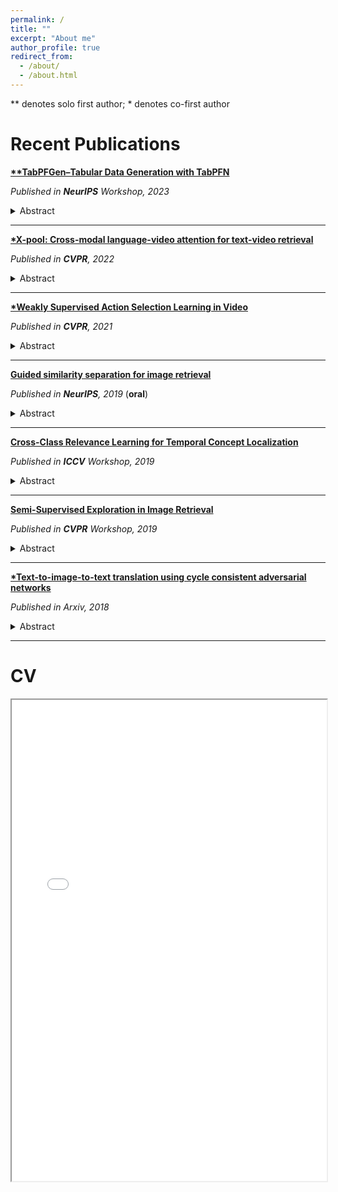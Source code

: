 ```yaml
---
permalink: /
title: ""
excerpt: "About me"
author_profile: true
redirect_from: 
  - /about/
  - /about.html
---
```


\*\* denotes solo first author; \* denotes co-first author

# Recent Publications


**[\*\*TabPFGen–Tabular Data Generation with TabPFN](https://openreview.net/pdf?id=4MkkNsAEmO)**

  *Published in **NeurIPS** Workshop, 2023*
  <details>
    <summary>Abstract</summary>

    <small>Advances in deep generative modelling have not translated well to tabular data. We argue that this is caused by a mismatch in structure between popular generative models and _discriminative_ models of tabular data. We thus devise a technique to turn TabPFN -- a highly performant transformer initially designed for in-context discriminative tabular tasks -- into an energy-based generative model, which we dub _TabPFGen_. This novel framework leverages the pre-trained TabPFN as part of the energy function and does not require any additional training or hyperparameter tuning, thus inheriting TabPFN's in-context learning capability. We can sample from TabPFGen analogously to other energy-based models. We demonstrate strong results on standard generative modelling tasks, including data augmentation, class-balancing, and imputation, unlocking a new frontier of tabular data generation.</small>

  </details>

---

**[\*X-pool: Cross-modal language-video attention for text-video retrieval](https://openaccess.thecvf.com/content/CVPR2022/papers/Gorti_X-Pool_Cross-Modal_Language-Video_Attention_for_Text-Video_Retrieval_CVPR_2022_paper.pdf)**  

   *Published in **CVPR**, 2022*

  <details>
    <summary>Abstract</summary>

    <small>In text-video retrieval, the objective is to learn a cross-modal similarity function between a text and a video that ranks relevant text-video pairs higher than irrelevant pairs. However, videos inherently express a much wider gamut of information than texts. Instead, texts often capture sub-regions of entire videos and are most semantically similar to certain frames within videos. Therefore, for a given text, a retrieval model should focus on the text's most semantically similar video sub-regions to make a more relevant comparison. Yet, most existing works aggregate entire videos without directly considering text. Common text-agnostic aggregations schemes include mean-pooling or self-attention over the frames, but these are likely to encode misleading visual information not described in the given text. To address this, we propose a cross-modal attention model called X-Pool that reasons between a text and the frames of a video. Our core mechanism is a scaled dot product attention for a text to attend to its most semantically similar frames. We then generate an aggregated video representation conditioned on the text's attention weights over the frames. We evaluate our method on three benchmark datasets of MSR-VTT, MSVD and LSMDC, achieving new state-of-the-art results by up to 12% in relative improvement in Recall@1. Our findings thereby highlight the importance of joint text-video reasoning to extract important visual cues according to text. Full code and demo can be found at: https://layer6ai-labs.github.io/xpool/</small>

  </details>

---

**[\*Weakly Supervised Action Selection Learning in Video](https://openaccess.thecvf.com/content/CVPR2021/papers/Ma_Weakly_Supervised_Action_Selection_Learning_in_Video_CVPR_2021_paper.pdf)**  
   
   *Published in **CVPR**, 2021*

  <details>
    <summary>Abstract</summary>

    <small>Localizing actions in video is a core task in computer vision. The weakly supervised temporal localization problem investigates whether this task can be adequately solved with only video-level labels, significantly reducing the amount of expensive and error-prone annotation that is required. A common approach is to train a frame-level classifier where frames with the highest class probability are selected to make a video-level prediction. Frame-level activations are then used for localization. However, the absence of frame-level annotations cause the classifier to impart class bias on every frame. To address this, we propose the Action Selection Learning (ASL) approach to capture the general concept of action, a property we refer to as "actionness". Under ASL, the model is trained with a novel class-agnostic task to predict which frames will be selected by the classifier. Empirically, we show that ASL outperforms leading baselines on two popular benchmarks THUMOS-14 and ActivityNet-1.2, with 10.3% and 5.7% relative improvement respectively. We further analyze the properties of ASL and demonstrate the importance of actionness. Full code for this work is available here https://github.com/layer6ai-labs/ASL</small>

  </details>

---

**[Guided similarity separation for image retrieval](https://proceedings.neurips.cc/paper/2019/file/7504adad8bb96320eb3afdd4df6e1f60-Paper.pdf)**  
   
   *Published in **NeurIPS**, 2019* (**oral**)

  <details>
    <summary>Abstract</summary>

    <small>Despite recent progress in computer vision, image retrieval remains a challenging open problem. Numerous variations such as view angle, lighting and occlusion make it difficult to design models that are both robust and efficient. Many leading methods traverse the nearest neighbor graph to exploit higher order neighbor information and uncover the highly complex underlying manifold. In this work we propose a different approach where we leverage graph convolutional networks to directly encode neighbor information into image descriptors. We further leverage ideas from clustering and manifold learning, and introduce an unsupervised loss based on pairwise separation of image similarities. Empirically, we demonstrate that our model is able to successfully learn a new descriptor space that significantly improves retrieval accuracy, while still allowing efficient inner product inference. Experiments on five public benchmarks show highly competitive performance with up to 24\% relative improvement in mAP over leading baselines. Full code for this work is available here: https://github. com/layer6ai-labs/GSS.</small>

  </details>

---

**[Cross-Class Relevance Learning for Temporal Concept Localization](https://arxiv.org/pdf/1911.08548)**  
   
   *Published in **ICCV** Workshop, 2019*

  <details>
    <summary>Abstract</summary>

    <small>We present a novel Cross-Class Relevance Learning approach for the task of temporal concept localization. Most localization architectures rely on feature extraction layers followed by a classification layer which outputs class probabilities for each segment. However, in many real-world applications classes can exhibit complex relationships that are difficult to model with this architecture. In contrast, we propose to incorporate target class and class-related features as input, and learn a pairwise binary model to predict general segment to class relevance. This facilitates learning of shared information between classes, and allows for arbitrary class-specific feature engineering. We apply this approach to the 3rd YouTube-8M Video Understanding Challenge together with other leading models, and achieve first place out of over 280 teams. In this paper we describe our approach and show some empirical results.</small>

  </details>

---

**[Semi-Supervised Exploration in Image Retrieval](https://arxiv.org/pdf/1906.04944)**  
   
   *Published in **CVPR** Workshop, 2019*

  <details>
    <summary>Abstract</summary>

    <small>We present our solution to Landmark Image Retrieval Challenge 2019. This challenge was based on the large Google Landmarks Dataset V2[9]. The goal was to retrieve all database images containing the same landmark for every provided query image. Our solution is a combination of global and local models to form an initial KNN graph. We then use a novel extension of the recently proposed graph traversal method EGT [1] referred to as semi-supervised EGT to refine the graph and retrieve better candidates.</small>

  </details>

---

**[\*Text-to-image-to-text translation using cycle consistent adversarial networks](https://arxiv.org/pdf/1808.04538.pdf)**  
   
   *Published in Arxiv, 2018*

  <details>
    <summary>Abstract</summary>

    <small>Text-to-Image translation has been an active area of research in the recent past. The ability for a network to learn the meaning of a sentence and generate an accurate image that depicts the sentence shows ability of the model to think more like humans. Popular methods on text to image translation make use of Generative Adversarial Networks (GANs) to generate high quality images based on text input, but the generated images don't always reflect the meaning of the sentence given to the model as input. We address this issue by using a captioning network to caption on generated images and exploit the distance between ground truth captions and generated captions to improve the network further. We show extensive comparisons between our method and existing methods.</small>

  </details>

---

# CV

<iframe src="cv.pdf" width="100%" height="770px"></iframe>
